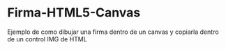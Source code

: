 # Firma-HTML5-Canvas
Ejemplo de como dibujar una firma dentro de un canvas y copiarla dentro de un control IMG de HTML
